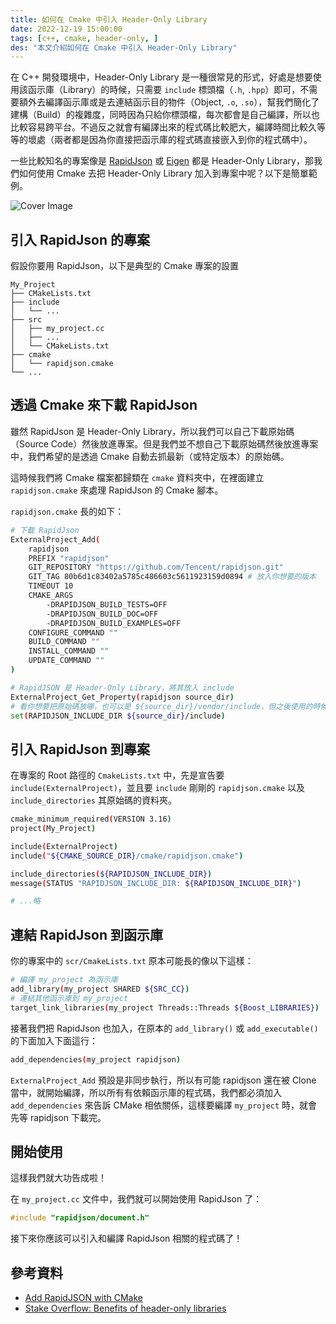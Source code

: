 ```yaml
---
title: 如何在 Cmake 中引入 Header-Only Library
date: 2022-12-19 15:00:00
tags: [c++, cmake, header-only, ]
des: "本文介紹如何在 Cmake 中引入 Header-Only Library"
---
```


在 C++ 開發環境中，Header-Only Library 是一種很常見的形式，好處是想要使用該函示庫（Library）的時候，只需要 `include` 標頭檔（`.h`, `.hpp`）即可，不需要額外去編譯函示庫或是去連結函示目的物件（Object, `.o`, `.so`），幫我們簡化了建構（Build）的複雜度，同時因為只給你標頭檔，每次都會是自己編譯，所以也比較容易跨平台。不過反之就會有編譯出來的程式碼比較肥大，編譯時間比較久等等的壞處（兩者都是因為你直接把函示庫的程式碼直接嵌入到你的程式碼中）。

一些比較知名的專案像是 [RapidJson](https://github.com/Tencent/rapidjson) 或 [Eigen](https://eigen.tuxfamily.org/dox/GettingStarted.html) 都是 Header-Only Library，那我們如何使用 Cmake 去把 Header-Only Library 加入到專案中呢？以下是簡單範例。

![Cover Image](https://user-images.githubusercontent.com/18013815/208432889-84323b86-e97e-4a74-9cc7-87c299045d5a.png)

## 引入 RapidJson 的專案

假設你要用 RapidJson，以下是典型的 Cmake 專案的設置

```log
My_Project
├── CMakeLists.txt
├── include
│   └── ...
├── src
│   ├── my_project.cc
│   ├── ...
│   └── CMakeLists.txt
├── cmake
│   └── rapidjson.cmake
└── ...
```

## 透過 Cmake 來下載 RapidJson

雖然 RapidJson 是 Header-Only Library，所以我們可以自己下載原始碼（Source Code）然後放進專案。但是我們並不想自己下載原始碼然後放進專案中，我們希望的是透過 Cmake 自動去抓最新（或特定版本）的原始碼。

這時候我們將 Cmake 檔案都歸類在 `cmake` 資料夾中，在裡面建立 `rapidjson.cmake` 來處理 RapidJson 的 Cmake 腳本。

`rapidjson.cmake` 長的如下：

```bash
# 下載 RapidJson
ExternalProject_Add(
    rapidjson
    PREFIX "rapidjson"
    GIT_REPOSITORY "https://github.com/Tencent/rapidjson.git"
    GIT_TAG 80b6d1c83402a5785c486603c5611923159d0894 # 放入你想要的版本
    TIMEOUT 10
    CMAKE_ARGS
        -DRAPIDJSON_BUILD_TESTS=OFF
        -DRAPIDJSON_BUILD_DOC=OFF
        -DRAPIDJSON_BUILD_EXAMPLES=OFF
    CONFIGURE_COMMAND ""
    BUILD_COMMAND ""
    INSTALL_COMMAND ""
    UPDATE_COMMAND ""
)

# RapidJSON 是 Header-Only Library，將其放入 include
ExternalProject_Get_Property(rapidjson source_dir)
# 看你想要把原始碼放哪，也可以是 ${source_dir}/vendor/include，但之後使用的時候要注意路徑
set(RAPIDJSON_INCLUDE_DIR ${source_dir}/include)
```

## 引入 RapidJson 到專案

在專案的 Root 路徑的 `CmakeLists.txt` 中，先是宣告要 `include(ExternalProject)`，並且要 `include` 剛剛的 `rapidjson.cmake`  以及 `include_directories` 其原始碼的資料夾。

```bash
cmake_minimum_required(VERSION 3.16)
project(My_Project)

include(ExternalProject)
include("${CMAKE_SOURCE_DIR}/cmake/rapidjson.cmake")

include_directories(${RAPIDJSON_INCLUDE_DIR})
message(STATUS "RAPIDJSON_INCLUDE_DIR: ${RAPIDJSON_INCLUDE_DIR}")

# ...略
```

## 連結 RapidJson 到函示庫

你的專案中的 `scr/CmakeLists.txt` 原本可能長的像以下這樣：

```bash
# 編譯 my_project 為函示庫
add_library(my_project SHARED ${SRC_CC})
# 連結其他函示庫到 my_project
target_link_libraries(my_project Threads::Threads ${Boost_LIBRARIES})
```

接著我們把 RapidJson 也加入，在原本的 `add_library()` 或 `add_executable()` 的下面加入下面這行：

```bash
add_dependencies(my_project rapidjson)
```

`ExternalProject_Add` 預設是非同步執行，所以有可能 rapidjson 還在被 Clone 當中，就開始編譯，所以所有有依賴函示庫的程式碼，我們都必須加入 `add_dependencies` 來告訴 CMake 相依關係，這樣要編譯 `my_project` 時，就會先等 rapidjson 下載完。

## 開始使用

這樣我們就大功告成啦！

在 `my_project.cc` 文件中，我們就可以開始使用 RapidJson 了：

```cpp
#include "rapidjson/document.h"
```

接下來你應該可以引入和編譯 RapidJson 相關的程式碼了！

## 參考資料

- [Add RapidJSON with CMake](https://www.jibbow.com/posts/rapidjson-cmake/)
- [Stake Overflow: Benefits of header-only libraries](https://stackoverflow.com/questions/12671383/benefits-of-header-only-libraries)
